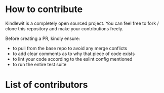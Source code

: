 # How to contribute
Kindlewit is a completely open sourced project. You can feel free to fork / clone this repository and make your contributions freely.

Before creating a PR, kindly ensure:
- to pull from the base repo to avoid any merge conflicts
- to add clear comments as to why that piece of code exists
- to lint your code according to the eslint config mentioned
- to run the entire test suite

# List of contributors
